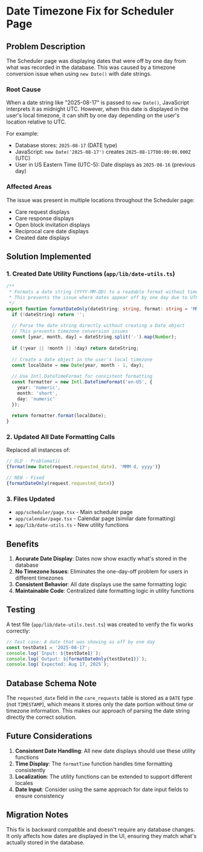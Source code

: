 # Date Timezone Fix for Scheduler Page

## Problem Description

The Scheduler page was displaying dates that were off by one day from what was recorded in the database. This was caused by a timezone conversion issue when using `new Date()` with date strings.

### Root Cause

When a date string like "2025-08-17" is passed to `new Date()`, JavaScript interprets it as midnight UTC. However, when this date is displayed in the user's local timezone, it can shift by one day depending on the user's location relative to UTC.

For example:
- Database stores: `2025-08-17` (DATE type)
- JavaScript: `new Date('2025-08-17')` creates `2025-08-17T00:00:00.000Z` (UTC)
- User in US Eastern Time (UTC-5): Date displays as `2025-08-16` (previous day)

### Affected Areas

The issue was present in multiple locations throughout the Scheduler page:
- Care request displays
- Care response displays  
- Open block invitation displays
- Reciprocal care date displays
- Created date displays

## Solution Implemented

### 1. Created Date Utility Functions (`app/lib/date-utils.ts`)

```typescript
/**
 * Formats a date string (YYYY-MM-DD) to a readable format without timezone conversion
 * This prevents the issue where dates appear off by one day due to UTC conversion
 */
export function formatDateOnly(dateString: string, format: string = 'MMM d, yyyy'): string {
  if (!dateString) return '';
  
  // Parse the date string directly without creating a Date object
  // This prevents timezone conversion issues
  const [year, month, day] = dateString.split('-').map(Number);
  
  if (!year || !month || !day) return dateString;
  
  // Create a date object in the user's local timezone
  const localDate = new Date(year, month - 1, day);
  
  // Use Intl.DateTimeFormat for consistent formatting
  const formatter = new Intl.DateTimeFormat('en-US', {
    year: 'numeric',
    month: 'short',
    day: 'numeric'
  });
  
  return formatter.format(localDate);
}
```

### 2. Updated All Date Formatting Calls

Replaced all instances of:
```typescript
// OLD - Problematic
{format(new Date(request.requested_date), 'MMM d, yyyy')}

// NEW - Fixed
{formatDateOnly(request.requested_date)}
```

### 3. Files Updated

- `app/scheduler/page.tsx` - Main scheduler page
- `app/calendar/page.tsx` - Calendar page (similar date formatting)
- `app/lib/date-utils.ts` - New utility functions

## Benefits

1. **Accurate Date Display**: Dates now show exactly what's stored in the database
2. **No Timezone Issues**: Eliminates the one-day-off problem for users in different timezones
3. **Consistent Behavior**: All date displays use the same formatting logic
4. **Maintainable Code**: Centralized date formatting logic in utility functions

## Testing

A test file (`app/lib/date-utils.test.ts`) was created to verify the fix works correctly:

```typescript
// Test case: A date that was showing as off by one day
const testDate1 = '2025-08-17';
console.log(`Input: ${testDate1}`);
console.log(`Output: ${formatDateOnly(testDate1)}`);
console.log(`Expected: Aug 17, 2025`);
```

## Database Schema Note

The `requested_date` field in the `care_requests` table is stored as a `DATE` type (not `TIMESTAMP`), which means it stores only the date portion without time or timezone information. This makes our approach of parsing the date string directly the correct solution.

## Future Considerations

1. **Consistent Date Handling**: All new date displays should use these utility functions
2. **Time Display**: The `formatTime` function handles time formatting consistently
3. **Localization**: The utility functions can be extended to support different locales
4. **Date Input**: Consider using the same approach for date input fields to ensure consistency

## Migration Notes

This fix is backward compatible and doesn't require any database changes. It only affects how dates are displayed in the UI, ensuring they match what's actually stored in the database.
